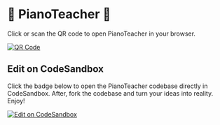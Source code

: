# 🌈 PianoTeacher 🦄

Click or scan the QR code to open PianoTeacher in your browser.

[![QR Code](http://api.qrserver.com/v1/create-qr-code/?color=000000&bgcolor=FFFFFF&data=https%3A%2F%2Fjohannsofke.github.io%2FPianoTeacher%2F&qzone=1&margin=0&size=150x150&ecc=L)](https://johannsofke.github.io/PianoTeacher/)

## Edit on CodeSandbox

Click the badge below to open the PianoTeacher codebase directly in CodeSandbox. After, fork the codebase and turn your ideas into reality. Enjoy!

[![Edit on CodeSandbox](https://codesandbox.io/static/img/play-codesandbox.svg)](https://codesandbox.io/s/github/JohannSofke/PianoTeacher)
